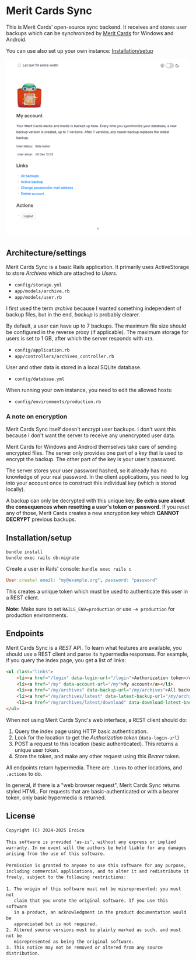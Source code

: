 # Merit Cards Sync

This is Merit Cards’ open-source sync backend. It receives and stores user backups which can be synchronized by [Merit Cards](https://meritcards.app) for Windows and Android.

You can use also set up your own instance: [Installation/setup](#installationsetup)

![Screenshot of web interface](Screenshot.png)

## Architecture/settings

Merit Cards Sync is a basic Rails application. It primarily uses ActiveStorage to store _Archives_ which are attached to _Users_.

* `config/storage.yml`
* `app/models/archive.rb`
* `app/models/user.rb`

I first used the term _archive_ because I wanted something independent of backup files, but in the end, _backup_ is probably clearer.

By default, a user can have up to 7 backups. The maximum file size should be configured in the reverse proxy (if applicable). The maximum storage for users is set to 1 GB, after which the server responds with `413`.

* `config/application.rb`
* `app/controllers/archives_controller.rb`

User and other data is stored in a local SQLite database.

* `config/database.yml`

When running your own instance, you need to edit the allowed hosts:

* `config/environments/production.rb`

### A note on encryption

Merit Cards Sync itself doesn't encrypt user backups. I don't want this because I don't want the server to receive any unencrypted user data.

Merit Cards for Windows and Android themselves take care of sending encrypted files. The server only provides one part of a _key_ that is used to encrypt the backup. The other part of the key is your user's password.

The server stores your user password hashed, so it already has no knowledge of your real password. In the client applications, you need to log into your account once to construct this individual key (which is stored locally).

A backup can only be decrypted with this unique key. **Be extra sure about the consequences when resetting a user's token or password.** If you reset any of those, Merit Cards creates a new encryption key which **CANNOT DECRYPT** previous backups.

## Installation/setup

```shell
bundle install
bundle exec rails db:migrate
```

Create a user in Rails' console: `bundle exec rails c`

```ruby
User.create! email: "my@example.org", password: "password"
```

This creates a unique token which must be used to authenticate this user in a REST client.

**Note:** Make sure to set `RAILS_ENV=production` or use `-e production` for production environments.

## Endpoints

Merit Cards Sync is a _REST_ API. To learn what features are available, you should use a REST client and parse its hypermedia responses. For example, if you query the index page, you get a list of links:

```html
<ul class="links">
	<li><a href="/login" data-login-url="/login">Authorization token</a></li>
	<li><a href="/my" data-account-url="/my">My account</a></li>
	<li><a href="/my/archives" data-backup-url="/my/archives">All backups</a></li>
	<li><a href="/my/archives/latest" data-latest-backup-url="/my/archives/latest">Active backup</a></li>
	<li><a href="/my/archives/latest/download" data-download-latest-backup-url="/my/archives/latest/download">Download active backup</a></li>
</ul>
```

When not using Merit Cards Sync's web interface, a REST client should do:

1. Query the index page using HTTP basic authentication.
2. Look for the location to get the _Authorization token_ (`data-login-url`)
3. POST a request to this location (basic authenticated). This returns a unique user token.
4. Store the token, and make any other request using this _Bearer_ token.

All endpoints return hypermedia. There are `.links` to other locations, and `.actions` to do.

In general, if there is a "web browser request", Merit Cards Sync returns styled HTML. For requests that are basic-authenticated or with a bearer token, only basic hypermedia is returned.

## License

```
Copyright (C) 2024-2025 Eroica

This software is provided 'as-is', without any express or implied
warranty. In no event will the authors be held liable for any damages
arising from the use of this software.

Permission is granted to anyone to use this software for any purpose,
including commercial applications, and to alter it and redistribute it
freely, subject to the following restrictions:

1. The origin of this software must not be misrepresented; you must not
   claim that you wrote the original software. If you use this software
   in a product, an acknowledgment in the product documentation would be
   appreciated but is not required.
2. Altered source versions must be plainly marked as such, and must not be
   misrepresented as being the original software.
3. This notice may not be removed or altered from any source distribution.
```
